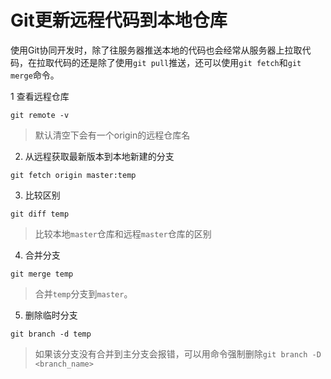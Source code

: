 # Git更新远程代码到本地仓库

使用Git协同开发时，除了往服务器推送本地的代码也会经常从服务器上拉取代码，在拉取代码的还是除了使用`git pull`推送，还可以使用`git fetch`和`git merge`命令。

1 查看远程仓库

```
git remote -v
```
> 默认清空下会有一个origin的远程仓库名

2. 从远程获取最新版本到本地新建的分支

```
git fetch origin master:temp
```

3. 比较区别

```
git diff temp
```
> 比较本地`master`仓库和远程`master`仓库的区别

4. 合并分支

```
git merge temp
```
> 合并`temp`分支到`master`。

5. 删除临时分支

```
git branch -d temp
```

> 如果该分支没有合并到主分支会报错，可以用命令强制删除`git branch -D <branch_name>`